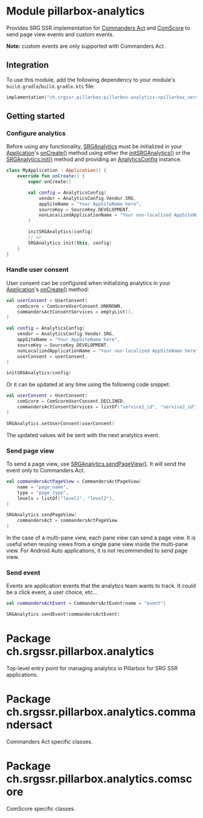 # Module pillarbox-analytics

Provides SRG SSR implementation for [Commanders Act](https://www.commandersact.com/) and [ComScore](https://comscore.com/) to send page view events
and custom events.

**Note:** custom events are only supported with Commanders Act.

## Integration

To use this module, add the following dependency to your module's `build.gradle`/`build.gradle.kts` file:

```kotlin
implementation("ch.srgssr.pillarbox:pillarbox-analytics:<pillarbox_version>")
```

## Getting started

### Configure analytics

Before using any functionality, [SRGAnalytics][ch.srgssr.pillarbox.analytics.SRGAnalytics] must be initialized in your
[Application][android.app.Application]'s [onCreate()][android.app.Application.onCreate] method using either the
[initSRGAnalytics()][ch.srgssr.pillarbox.analytics.SRGAnalytics.initSRGAnalytics] or the
[SRGAnalytics.init()][ch.srgssr.pillarbox.analytics.SRGAnalytics.init] method and providing an
[AnalyticsConfig][ch.srgssr.pillarbox.analytics.AnalyticsConfig] instance.

```kotlin
class MyApplication : Application() {
    override fun onCreate() {
        super.onCreate()

        val config = AnalyticsConfig(
            vendor = AnalyticsConfig.Vendor.SRG,
            appSiteName = "Your AppSiteName here",
            sourceKey = SourceKey.DEVELOPMENT,
            nonLocalizedApplicationName = "Your non-localized AppSiteName here",
        )

        initSRGAnalytics(config)
        // or
        SRGAnalytics.init(this, config)
    }
}
```

### Handle user consent

User consent can be configured when initializing analytics in your [Application][android.app.Application]'s
[onCreate()][android.app.Application.onCreate] method:

```kotlin
val userConsent = UserConsent(
    comScore = ComScoreUserConsent.UNKNOWN,
    commandersActConsentServices = emptyList(),
)

val config = AnalyticsConfig(
    vendor = AnalyticsConfig.Vendor.SRG,
    appSiteName = "Your AppSiteName here",
    sourceKey = SourceKey.DEVELOPMENT,
    nonLocalizedApplicationName = "Your non-localized AppSiteName here",
    userConsent = userConsent,
)

initSRGAnalytics(config)
```

Or it can be updated at any time using the following code snippet:

```kotlin
val userConsent = UserConsent(
    comScore = ComScoreUserConsent.DECLINED,
    commandersActConsentServices = listOf("service1_id", "service2_id"),
)

SRGAnalytics.setUserConsent(userConsent)
```

The updated values will be sent with the next analytics event.

### Send page view

To send a page view, use [SRGAnalytics.sendPageView()][ch.srgssr.pillarbox.analytics.SRGAnalytics.sendPageView]. It will send the event only to
Commanders Act.

```kotlin
val commandersActPageView = CommandersActPageView(
    name = "page_name",
    type = "page_type",
    levels = listOf("level1", "level2"),
)

SRGAnalytics.sendPageView(
    commandersAct = commandersActPageView
)
```

In the case of a multi-pane view, each pane view can send a page view. It is useful when reusing views from a single pane view inside the multi-pane
view.
For Android Auto applications, it is not recommended to send page view.

### Send event

Events are application events that the analytics team wants to track. It could be a click event, a user choice, etc...

```kotlin
val commandersActEvent = CommandersActEvent(name = "event")

SRGAnalytics.sendEvent(commandersActEvent)
```

# Package ch.srgssr.pillarbox.analytics

Top-level entry point for managing analytics in Pillarbox for SRG SSR applications.

# Package ch.srgssr.pillarbox.analytics.commandersact

Commanders Act specific classes.

# Package ch.srgssr.pillarbox.analytics.comscore

ComScore specific classes.

[android.app.Application]: https://developer.android.com/reference/kotlin/android/app/Application.html
[android.app.Application.onCreate]: https://developer.android.com/reference/kotlin/android/app/Application.html#oncreate
[ch.srgssr.pillarbox.analytics.AnalyticsConfig]: https://android.pillarbox.ch/api/pillarbox-analytics/ch.srgssr.pillarbox.analytics/-analytics-config/index.html
[ch.srgssr.pillarbox.analytics.SRGAnalytics]: https://android.pillarbox.ch/api/pillarbox-analytics/ch.srgssr.pillarbox.analytics/-s-r-g-analytics/index.html
[ch.srgssr.pillarbox.analytics.SRGAnalytics.init]: https://android.pillarbox.ch/api/pillarbox-analytics/ch.srgssr.pillarbox.analytics/-s-r-g-analytics/init.html
[ch.srgssr.pillarbox.analytics.SRGAnalytics.initSRGAnalytics]: https://android.pillarbox.ch/api/pillarbox-analytics/ch.srgssr.pillarbox.analytics/-s-r-g-analytics/init-s-r-g-analytics.html
[ch.srgssr.pillarbox.analytics.SRGAnalytics.sendPageView]: https://android.pillarbox.ch/api/pillarbox-analytics/ch.srgssr.pillarbox.analytics/-s-r-g-analytics/send-page-view.html
